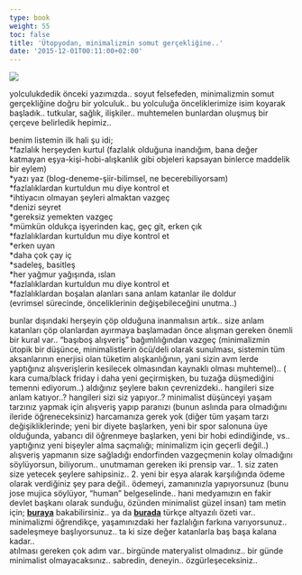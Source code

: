 ```yaml
---
type: book
weight: 55
toc: false
title: 'Ütopyodan, minimalizmin somut gerçekliğine..'
date: '2015-12-01T00:11:00+02:00'
---
```

![](/courses/minimalizm/minimalizm_kar.jpg)



yolculukdedik önceki yazımızda..  soyut felsefeden, minimalizmin somut gerçekliğine doğru bir yolculuk.. bu yolculuğa önceliklerimize isim koyarak başladık..    tutkular, sağlık, ilişkiler..  muhtemelen bunlardan oluşmuş bir çerçeve belirledik hepimiz..  

benim listemin ilk hali şu idi;  
*fazlalık herşeyden kurtul (fazlalık olduğuna inandığım, bana değer katmayan eşya-kişi-hobi-alışkanlık gibi objeleri kapsayan binlerce maddelik bir eylem)   
*yazı yaz (blog-deneme-şiir-bilimsel, ne becerebiliyorsam)   
*fazlalıklardan kurtuldun mu diye kontrol et   
*ihtiyacın olmayan şeyleri almaktan vazgeç   
*denizi seyret    
*gereksiz yemekten vazgeç   
*mümkün oldukça işyerinden kaç, geç git, erken çık   
*fazlalıklardan kurtuldun mu diye kontrol et   
*erken uyan   
*daha çok çay iç   
*sadeleş, basitleş   
*her yağmur yağışında, ıslan   
*fazlalıklardan kurtuldun mu diye kontrol et   
*fazlalıklardan boşalan alanları sana anlam katanlar ile doldur   
(evrimsel sürecinde, önceliklerinin değişebileceğini unutma..)     

bunlar dışındaki herşeyin çöp olduğuna inanmalısın artık.. size anlam katanları çöp olanlardan ayırmaya başlamadan önce alışman gereken önemli bir kural var.. “başıboş alışveriş” bağımlılığından vazgeç (minimalizmin ütopik bir düşünce, minimalistlerin öcü/deli olarak sunulması, sistemin tüm aksanlarının enerjisi olan tüketim alışkanlığının, yani sizin avm lerde yaptığınız alışverişlerin kesilecek olmasından kaynaklı olması muhtemel).. (  kara cuma/black friday i daha yeni geçirmişken, bu tuzağa düşmediğini temenni ediyorum..)   aldığınız şeylere bakın çevrenizdeki.. hangileri size anlam katıyor..? hangileri sizi siz yapıyor..?    minimalist düşünceyi yaşam tarzınız yapmak için alışveriş yapıp paranızı (bunun aslında para olmadığını ileride öğreneceksiniz) harcamanıza gerek yok (diğer tüm yaşam tarzı değişikliklerinde; yeni bir diyete başlarken, yeni bir spor salonuna üye olduğunda, yabancı dil öğrenmeye başlarken, yeni bir hobi edindiğinde, vs.. yaptığınız yeni bişeyler alma saçmalığı; minimalizm için geçerli değil..)    alışveriş yapmanın size sağladığı endorfinden vazgeçmenin kolay olmadığını söylüyorsun, biliyorum..   unutmaman gereken iki prensip var..  1. siz zaten size yetecek şeylere sahipsiniz..  2. yeni bir eşya alarak karşılığında ödeme olarak verdiğiniz şey para değil.. ödemeyi, zamanınızla yapıyorsunuz (bunu jose mujica söylüyor, “human” belgeselinde.. hani medyamızın en fakir devlet başkanı olarak sunduğu, özünden minimalist güzel insan) tam metin için; [**buraya**](https://www.youtube.com/watch?v=4GX6a2WEA1Q) bakabilirsiniz.. ya da [**burada**](http://onedio.com/haber/uruguay-eski-devlet-baskani-jose-mujica-dan-hayat-dersi-591433) türkçe altyazılı özeti var..    minimalizmi öğrendikçe, yaşamınızdaki her fazlalığın farkına varıyorsunuz.. sadeleşmeye başlıyorsunuz.. ta ki size değer katanlarla baş başa kalana kadar..     
  atılması gereken çok adım var.. birgünde materyalist olmadınız.. bir günde minimalist olmayacaksınız.. sabredin, deneyin..     özgürleşeceksiniz..    